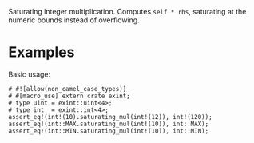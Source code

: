 Saturating integer multiplication. Computes `self * rhs`,
saturating at the numeric bounds instead of overflowing.

# Examples

Basic usage:

```
# #![allow(non_camel_case_types)]
# #[macro_use] extern crate exint;
# type uint = exint::uint<4>;
# type int  = exint::int<4>;
assert_eq!(int!(10).saturating_mul(int!(12)), int!(120));
assert_eq!(int::MAX.saturating_mul(int!(10)), int::MAX);
assert_eq!(int::MIN.saturating_mul(int!(10)), int::MIN);
```
